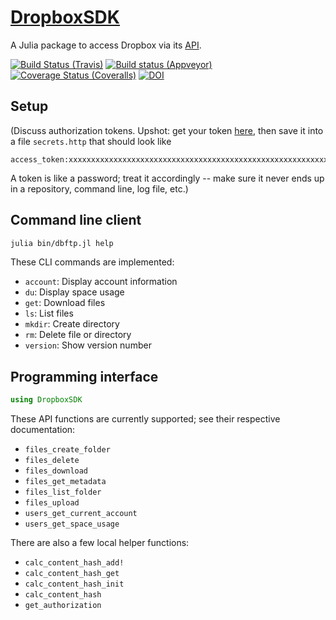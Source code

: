 # [DropboxSDK](https://github.com/eschnett/DropboxSDK.jl)

A Julia package to access Dropbox via its
[API](https://www.dropbox.com/developers/documentation/http).

[![Build Status (Travis)](https://travis-ci.org/eschnett/DropboxSDK.jl.svg?branch=master)](https://travis-ci.org/eschnett/DropboxSDK.jl)
[![Build status (Appveyor)](https://ci.appveyor.com/api/projects/status/eo7ajcctw4666pxm?svg=true)](https://ci.appveyor.com/project/eschnett/dropboxsdk-jl)
[![Coverage Status (Coveralls)](https://coveralls.io/repos/github/eschnett/DropboxSDK.jl/badge.svg?branch=master)](https://coveralls.io/github/eschnett/DropboxSDK.jl?branch=master)
[![DOI](https://zenodo.org/badge/175658475.svg)](https://zenodo.org/badge/latestdoi/175658475)



## Setup

(Discuss authorization tokens. Upshot: get your token
[here](https://www.dropbox.com/developers/apps/create), then save it
into a file `secrets.http` that should look like

```
access_token:xxxxxxxxxxxxxxxxxxxxxxxxxxxxxxxxxxxxxxxxxxxxxxxxxxxxxxxxxxxxxxxx
```

A token is like a password; treat it accordingly -- make sure it never
ends up in a repository, command line, log file, etc.)



## Command line client

```sh
julia bin/dbftp.jl help
```

These CLI commands are implemented:

- `account`: Display account information
- `du`: Display space usage
- `get`: Download files
- `ls`: List files
- `mkdir`: Create directory
- `rm`: Delete file or directory
- `version`: Show version number



## Programming interface

```Julia
using DropboxSDK
```

These API functions are currently supported; see their respective
documentation:

- `files_create_folder`
- `files_delete`
- `files_download`
- `files_get_metadata`
- `files_list_folder`
- `files_upload`
- `users_get_current_account`
- `users_get_space_usage`

There are also a few local helper functions:

- `calc_content_hash_add!`
- `calc_content_hash_get`
- `calc_content_hash_init`
- `calc_content_hash`
- `get_authorization`
